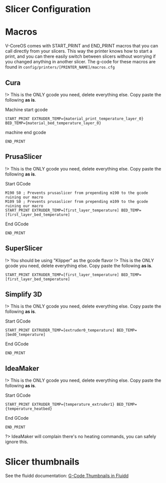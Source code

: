 # Slicer Configuration

# Macros
V-CoreOS comes with START_PRINT and END_PRINT macros that you can call directly from your slicers. This way the printer knows how to start a print, and you can there easily switch between slicers without worrying if you changed anything in another slicer.
The g-code for these macros are found in `config/printers/[PRINTER_NAME]/macros.cfg`

## Cura
!> This is the ONLY gcode you need, delete everything else. Copy paste the following **as is**.

Machine start gcode
```properties
START_PRINT EXTRUDER_TEMP={material_print_temperature_layer_0} BED_TEMP={material_bed_temperature_layer_0}
```

machine end gcode
```properties
END_PRINT
```

## PrusaSlicer
!> This is the ONLY gcode you need, delete everything else. Copy paste the following **as is**.

Start GCode 
```properties
M190 S0 ; Prevents prusaslicer from prepending m190 to the gcode ruining our macro
M109 S0 ; Prevents prusaslicer from prepending m109 to the gcode ruining our macro
START_PRINT EXTRUDER_TEMP=[first_layer_temperature] BED_TEMP=[first_layer_bed_temperature]
```

End GCode
```properties
END_PRINT
```

## SuperSlicer
!> You should be using "Klipper" as the gcode flavor
!> This is the ONLY gcode you need, delete everything else. Copy paste the following **as is**.

```properties
START_PRINT EXTRUDER_TEMP=[first_layer_temperature] BED_TEMP=[first_layer_bed_temperature]
```

## Simplify 3D
!> This is the ONLY gcode you need, delete everything else. Copy paste the following **as is**.

Start GCode 
```properties
START_PRINT EXTRUDER_TEMP=[extruder0_temperature] BED_TEMP=[bed0_temperature]
```

End GCode
```properties
END_PRINT
```

## IdeaMaker
!> This is the ONLY gcode you need, delete everything else. Copy paste the following **as is**.

Start GCode
```properties
START_PRINT EXTRUDER_TEMP={temperature_extruder1} BED_TEMP={temperature_heatbed}
```

End GCode
```properties
END_PRINT
```
?> IdeaMaker will complain there's no heating commands, you can safely ignore this.

# Slicer thumbnails
See the fluidd documentation: [G-Code Thumbnails in Fluidd](https://docs.fluidd.xyz/features/thumbnails)
